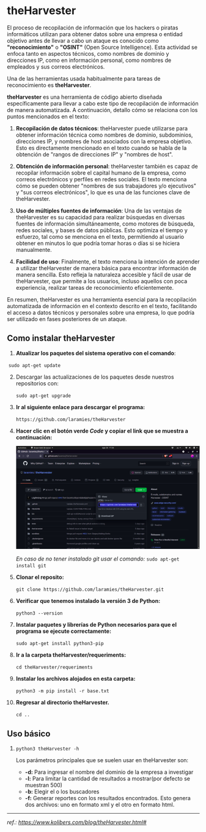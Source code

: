 # theHarvester

El proceso de recopilación de información que los hackers o piratas informáticos utilizan para obtener datos sobre una empresa o entidad objetivo antes de llevar a cabo un ataque es conocido como **"reconocimiento"** o **"OSINT"** (Open Source Intelligence). Esta actividad se enfoca tanto en aspectos técnicos, como nombres de dominio y direcciones IP, como en información personal, como nombres de empleados y sus correos electrónicos.

Una de las herramientas usada habitualmente para tareas de reconocimiento es **theHarvester**.

**theHarvester** es una herramienta de código abierto diseñada específicamente para llevar a cabo este tipo de recopilación de información de manera automatizada. A continuación, detallo cómo se relaciona con los puntos mencionados en el texto:

1. **Recopilación de datos técnicos**: theHarvester puede utilizarse para obtener información técnica como nombres de dominio, subdominios, direcciones IP, y nombres de host asociados con la empresa objetivo. Esto es directamente mencionado en el texto cuando se habla de la obtención de "rangos de direcciones IP" y "nombres de host".

2. **Obtención de información personal**: theHarvester también es capaz de recopilar información sobre el capital humano de la empresa, como correos electrónicos y perfiles en redes sociales. El texto menciona cómo se pueden obtener "nombres de sus trabajadores y/o ejecutivos" y "sus correos electrónicos", lo que es una de las funciones clave de theHarvester.

3. **Uso de múltiples fuentes de información**: Una de las ventajas de theHarvester es su capacidad para realizar búsquedas en diversas fuentes de información simultáneamente, como motores de búsqueda, redes sociales, y bases de datos públicas. Esto optimiza el tiempo y esfuerzo, tal como se menciona en el texto, permitiendo al usuario obtener en minutos lo que podría tomar horas o días si se hiciera manualmente.

4. **Facilidad de uso**: Finalmente, el texto menciona la intención de aprender a utilizar theHarvester de manera básica para encontrar información de manera sencilla. Esto refleja la naturaleza accesible y fácil de usar de theHarvester, que permite a los usuarios, incluso aquellos con poca experiencia, realizar tareas de reconocimiento eficientemente.

En resumen, theHarvester es una herramienta esencial para la recopilación automatizada de información en el contexto descrito en el texto, facilitando el acceso a datos técnicos y personales sobre una empresa, lo que podría ser utilizado en fases posteriores de un ataque.

## Como instalar theHarvester

1. **Atualizar los paquetes del sistema operativo con el comando**:

​     `sudo apt-get update`

2. Descargar las actualizaciones de los paquetes desde nuestros repositorios con: 

   `sudo apt-get upgrade`

3. **Ir al siguiente enlace para descargar el programa:**

   `https://github.com/laramies/theHarvester`

4. **Hacer clic en el botón verde *Code* y copiar el link que se muestra a continuación:**

   ![](./assets/harvstr1.png)

   *En caso de no tener instalado git usar el comando:* `sudo apt-get install git`

5. **Clonar el reposito:**

   `git clone https://github.com/laramies/theHarvester.git`

6. **Verificar que tenemos instalado la versión 3 de Python:**

   `python3 --version`

7. **Instalar paquetes y librerías de Python necesarios para que el programa se ejecute correctamente:**

   `sudo apt-get install python3-pip`

8. **Ir a la carpeta theHarvester/requeriments:**

   `cd theHarvester/requeriments`

9. **Instalar los archivos alojados en esta carpeta:**

   `python3 -m pip install -r base.txt`

10. **Regresar al directorio theHarvester.**

    `cd ..`

## Uso básico

1. `python3 theHarvester -h`

   Los parámetros principales que se suelen usar en theHarvester son:

   - **-d:** Para ingresar el nombre del dominio de la empresa a investigar
   - **-l:** Para limitar la cantidad de resultados a mostrar(por defecto se muestran 500)
   - **-b:** Elegir el o los buscadores
   - **-f:** Generar reportes con los resultados encontrados. Esto genera dos archivos: uno en formato xml y el otro en formato html.

















---

_ref.: https://www.kolibers.com/blog/theHarvester.html#_